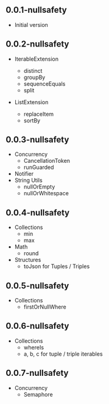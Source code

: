 ## 0.0.1-nullsafety
- Initial version

## 0.0.2-nullsafety
- IterableExtension
  - distinct
  - groupBy
  - sequenceEquals
  - split

- ListExtension
  - replaceItem
  - sortBy

## 0.0.3-nullsafety
- Concurrency
  - CancellationToken
  - runGuarded
- Notifier
- String Utils
  - nullOrEmpty
  - nullOrWhitespace

## 0.0.4-nullsafety
- Collections
  - min
  - max
- Math
  - round
- Structures
  - toJson for Tuples / Triples

## 0.0.5-nullsafety
- Collections
  - firstOrNullWhere

## 0.0.6-nullsafety
- Collections
  - whereIs
  - a, b, c for tuple / triple iterables

## 0.0.7-nullsafety
- Concurrency
  - Semaphore